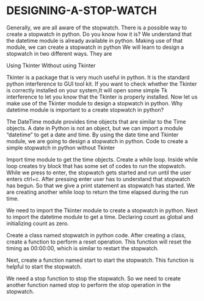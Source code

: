 # DESIGNING-A-STOP-WATCH

Generally, we are all aware of the stopwatch. There is a possible way to create a stopwatch in python. Do you know how it is? We understand that the datetime module is already available in python. Making use of that module, we can create a stopwatch in python
We will learn to design a stopwatch in two different ways. They are

Using Tkinter
Without using Tkinter

Tkinter is a package that is very much useful in python. It is the standard python interference to GUI tool kit. If you want to check whether the Tkinter is correctly installed on your system,It will open some simple Tk interference to let you know that the Tkinter is properly installed. Now let us make use of the Tkinter module to design a stopwatch in python.
Why datetime module is important to a create stopwatch in python?

The DateTime module provides time objects that are similar to the Time objects. A date in Python is not an object, but we can import a module “datetime” to get a date and time. By using the date time and Tkinter module, we are going to design a stopwatch in python.
Code to create a simple stopwatch in python without Tkinter

Import time module to get the time objects. Create a while loop. Inside while loop creates try block that has some set of codes to run the stopwatch. While we press to enter, the stopwatch gets started and run until the user enters ctrl+c. After pressing enter user has to understand that stopwatch has begun. So that we give a print statement as stopwatch has started. We are creating another while loop to return the time elapsed during the run time.

We need to import the Tkinter module to create a stopwatch in python. Next to import the datetime module to get a time. Declaring count as global and initializing count as zero.

Create a class named stopwatch in python code. After creating a class, create a function to perform a reset operation. This function will reset the timing as 00:00:00, which is similar to restart the stopwatch.


Next, create a function named start to start the stopwatch. This function is helpful to start the stopwatch.

We need a stop function to stop the stopwatch. So we need to create another function named stop to perform the stop operation in the stopwatch.
